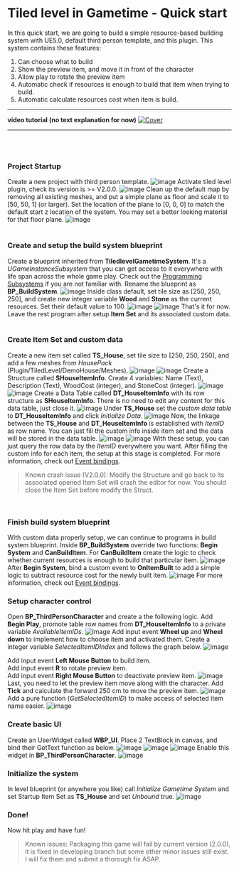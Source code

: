 # Tiled level in Gametime - Quick start

In this quick start, we are going to build a simple resource-based building system with UE5.0, default third person template, and this plugin.
This system contains these features:

1. Can choose what to build
2. Show the preview item, and move it in front of the character
3. Allow play to rotate the preview item
4. Automatic check if resources is enough to build that item when trying to build.
5. Automatic calculate resources cost when item is build.

---

**video tutorial (no text explanation for now)**
[![Cover](../_media/GametimeQuickStart/VideoCover.png)](https://youtu.be/fxu1VnVb-U0)

---

<br/><br/>
### Project Startup
Create a new project with third person template.
![image](../_media/GametimeQuickStart/NewProject.png)
Activate tiled level plugin, check its version is >= V2.0.0.
![image](../_media/GametimeQuickStart/EnablePlugin.png)
Clean up the default map by removing all existing meshes, and put a simple plane as floor and scale it to [50, 50, 1] (or larger). Set the location of the plane to [0, 0, 0] to match the default start z location of the system. You may set a better looking material for that floor plane.
![image](../_media/GametimeQuickStart/CleanTheMap.png)
<br/><br/>

### Create and setup the build system blueprint
Create a blueprint inherited from **TiledlevelGametimeSystem**. It's a *UGameInstanceSubsystem* that you can get access to it everywhere with life span across the whole game play. Check out the [Programming Subsystems](https://docs.unrealengine.com/4.27/en-US/ProgrammingAndScripting/Subsystems/) if you are not familiar with. Rename the blueprint as **BP_BuildSystem**. 
![image](../_media/GametimeQuickStart/FindTLGS.png)
Inside class default, set tile size as [250, 250, 250], and create new integer variable **Wood** and **Stone** as the current resources. Set their default value to 100. 
![image](../_media/GametimeQuickStart/SetTS_TileSize.png)
![image](../_media/GametimeQuickStart/CreateResourceVars.png)
That's it for now. Leave the rest program after setup **Item Set** and its associated custom data.
<br/><br/>

### Create Item Set and custom data
Create a new item set called **TS_House**, set tile size to [250, 250, 250], and add a few meshes from *HousePack* (Plugin/TiledLevel/DemoHouse/Meshes).
![image](../_media/GametimeQuickStart/CreateNewItemSet.png)
![image](../_media/GametimeQuickStart/ItemSet001.png)
Create a Structure called **SHouseItemInfo**. Create 4 variables: Name (Text), Description (Text), WoodCost (integer), and StoneCost (integer). 
![image](../_media/GametimeQuickStart/CreateNewStruct.png)
![image](../_media/GametimeQuickStart/StructContent.png)
Create a Data Table called **DT_HouseItemInfo** with its row structure as **SHouseItemInfo**. There is no need to edit any content for this data table, just close it.
![image](../_media/GametimeQuickStart/CreateDatatable.png)
 Under **TS_House** set the *custom data table* to **DT_HouseItemInfo** and click *Initialize Data*. 
![image](../_media/GametimeQuickStart/BindCustomData.png)
Now, the linkage between the **TS_House** and **DT_HouseItemInfo** is established with *ItemID* as row name. You can just fill the custom info inside item set and the data will be stored in the data table.
![image](../_media/GametimeQuickStart/FillCustomData.png)
![image](../_media/GametimeQuickStart/DataInDT.png)
With these setup, you can just query the row data by the *ItemID* everywhere you want. After filling the custom info for each item, the setup at this stage is completed.
For more information, check out [Event bindings](GameTime/CustomData).   

> Known crash issue (V2.0.0): Modify the Structure and go back to its associated opened Item Set will crash the editor for now. You should close the Item Set before modify the Struct.

<br/>

### Finish build system blueprint
With custom data properly setup, we can continue to programs in build system blueprint. Inside **BP_BuildSystem** override two functions: **Begin System** and **CanBuildItem**.
For **CanBuildItem** create the logic to check whether current resources is enough to build that particular item.
![image](../_media/GametimeQuickStart/CanBuildItem.png)
After **Begin System**, bind a custom event to **OnItemBuilt** to add a simple logic to subtract resource cost for the newly built item.
![image](../_media/GametimeQuickStart/OnItemBuilt.png)
For more information, check out [Event bindings](GameTime/Events).   

### Setup character control
Open **BP_ThirdPersonCharacter** and create a the following logic.
Add **Begin Play**, promote table row names from **DT_HouseItemInfo** to a private variable *AvailableItemIDs*.
![image](../_media/GametimeQuickStart/GetAvailableIDs.png)
Add input event **Wheel up** and **Wheel down** to implement how to choose item and activated them. Create a integer variable *SelectedItemIDIndex* and follows the graph below.
![image](../_media/GametimeQuickStart/WheelUpDown.png)

Add input event **Left Mouse Button** to build item.<br/>
Add input event **R** to rotate preview item.<br/>
Add input event **Right Mouse Button** to deactivate preview item.
![image](../_media/GametimeQuickStart/BuildControls.png)
Last, you need to let the preview item move along with the character. Add **Tick** and calculate the forward 250 cm to move the preview item.
![image](../_media/GametimeQuickStart/OnItemBuilt.png)
Add a pure function (*GetSelectedItemID*) to make access of selected item name easier.
![image](../_media/GametimeQuickStart/AssistFunction.png)


### Create basic UI
Create an UserWidget called **WBP_UI**. Place 2 TextBlock in canvas, and bind their GetText function as below.
![image](../_media/GametimeQuickStart/UILayout.png)
![image](../_media/GametimeQuickStart/GetResourceText.png)
![image](../_media/GametimeQuickStart/GetSelectedItemInfo.png)
Enable this widget in **BP_ThirdPersonCharacter**.
![image](../_media/GametimeQuickStart/EnableUI.png)

### Initialize the system
In level blueprint (or anywhere you like) call *Initialize Gametime System* and set Startup Item Set as **TS_House** and set *Unbound* true.
![image](../_media/GametimeQuickStart/InitGametimeSystem.png)


### Done!
Now hit play and have fun!

> Known issues: Packaging this game will fail by current version (2.0.0), it is fixed in developing branch but some other minor issues still exist. I will fix them and submit a thorough fix ASAP.

